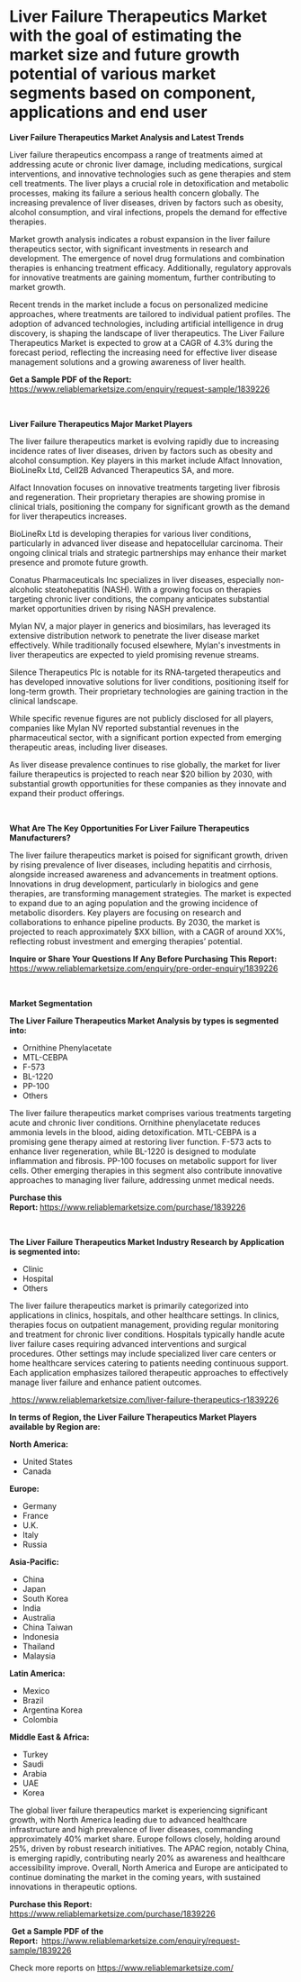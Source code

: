 <p><h1>Liver Failure Therapeutics Market with the goal of estimating the market size and future growth potential of various market segments based on component, applications and end user</h1></p><p><strong>Liver Failure Therapeutics Market Analysis and Latest Trends</strong></p>
<p><p>Liver failure therapeutics encompass a range of treatments aimed at addressing acute or chronic liver damage, including medications, surgical interventions, and innovative technologies such as gene therapies and stem cell treatments. The liver plays a crucial role in detoxification and metabolic processes, making its failure a serious health concern globally. The increasing prevalence of liver diseases, driven by factors such as obesity, alcohol consumption, and viral infections, propels the demand for effective therapies.</p><p>Market growth analysis indicates a robust expansion in the liver failure therapeutics sector, with significant investments in research and development. The emergence of novel drug formulations and combination therapies is enhancing treatment efficacy. Additionally, regulatory approvals for innovative treatments are gaining momentum, further contributing to market growth.</p><p>Recent trends in the market include a focus on personalized medicine approaches, where treatments are tailored to individual patient profiles. The adoption of advanced technologies, including artificial intelligence in drug discovery, is shaping the landscape of liver therapeutics. The Liver Failure Therapeutics Market is expected to grow at a CAGR of 4.3% during the forecast period, reflecting the increasing need for effective liver disease management solutions and a growing awareness of liver health.</p></p>
<p><strong>Get a Sample PDF of the Report:&nbsp;</strong> <a href="https://www.reliablemarketsize.com/enquiry/request-sample/1839226?utm_campaign=2397&utm_medium=2&utm_source=Github&utm_content=ia&utm_term=03032025&utm_id=liver-failure-therapeutics">https://www.reliablemarketsize.com/enquiry/request-sample/1839226</a></p>
<p>&nbsp;</p>
<p><strong>Liver Failure Therapeutics Major Market Players</strong></p>
<p><p>The liver failure therapeutics market is evolving rapidly due to increasing incidence rates of liver diseases, driven by factors such as obesity and alcohol consumption. Key players in this market include Alfact Innovation, BioLineRx Ltd, Cell2B Advanced Therapeutics SA, and more. </p><p>Alfact Innovation focuses on innovative treatments targeting liver fibrosis and regeneration. Their proprietary therapies are showing promise in clinical trials, positioning the company for significant growth as the demand for liver therapeutics increases.</p><p>BioLineRx Ltd is developing therapies for various liver conditions, particularly in advanced liver disease and hepatocellular carcinoma. Their ongoing clinical trials and strategic partnerships may enhance their market presence and promote future growth.</p><p>Conatus Pharmaceuticals Inc specializes in liver diseases, especially non-alcoholic steatohepatitis (NASH). With a growing focus on therapies targeting chronic liver conditions, the company anticipates substantial market opportunities driven by rising NASH prevalence.</p><p>Mylan NV, a major player in generics and biosimilars, has leveraged its extensive distribution network to penetrate the liver disease market effectively. While traditionally focused elsewhere, Mylan's investments in liver therapeutics are expected to yield promising revenue streams.</p><p>Silence Therapeutics Plc is notable for its RNA-targeted therapeutics and has developed innovative solutions for liver conditions, positioning itself for long-term growth. Their proprietary technologies are gaining traction in the clinical landscape.</p><p>While specific revenue figures are not publicly disclosed for all players, companies like Mylan NV reported substantial revenues in the pharmaceutical sector, with a significant portion expected from emerging therapeutic areas, including liver diseases.</p><p>As liver disease prevalence continues to rise globally, the market for liver failure therapeutics is projected to reach near $20 billion by 2030, with substantial growth opportunities for these companies as they innovate and expand their product offerings.</p></p>
<p>&nbsp;</p>
<p><strong>What Are The Key Opportunities For Liver Failure Therapeutics Manufacturers?</strong></p>
<p><p>The liver failure therapeutics market is poised for significant growth, driven by rising prevalence of liver diseases, including hepatitis and cirrhosis, alongside increased awareness and advancements in treatment options. Innovations in drug development, particularly in biologics and gene therapies, are transforming management strategies. The market is expected to expand due to an aging population and the growing incidence of metabolic disorders. Key players are focusing on research and collaborations to enhance pipeline products. By 2030, the market is projected to reach approximately $XX billion, with a CAGR of around XX%, reflecting robust investment and emerging therapies’ potential.</p></p>
<p><strong>Inquire or Share Your Questions If Any Before Purchasing This Report:</strong> <a href="https://www.reliablemarketsize.com/enquiry/pre-order-enquiry/1839226?utm_campaign=2397&utm_medium=2&utm_source=Github&utm_content=ia&utm_term=03032025&utm_id=liver-failure-therapeutics">https://www.reliablemarketsize.com/enquiry/pre-order-enquiry/1839226</a></p>
<p>&nbsp;</p>
<p><strong>Market Segmentation</strong></p>
<p><strong>The Liver Failure Therapeutics Market Analysis by types is segmented into:</strong></p>
<p><ul><li>Ornithine Phenylacetate</li><li>MTL-CEBPA</li><li>F-573</li><li>BL-1220</li><li>PP-100</li><li>Others</li></ul></p>
<p><p>The liver failure therapeutics market comprises various treatments targeting acute and chronic liver conditions. Ornithine phenylacetate reduces ammonia levels in the blood, aiding detoxification. MTL-CEBPA is a promising gene therapy aimed at restoring liver function. F-573 acts to enhance liver regeneration, while BL-1220 is designed to modulate inflammation and fibrosis. PP-100 focuses on metabolic support for liver cells. Other emerging therapies in this segment also contribute innovative approaches to managing liver failure, addressing unmet medical needs.</p></p>
<p><strong>Purchase this Report:&nbsp;</strong><a href="https://www.reliablemarketsize.com/purchase/1839226?utm_campaign=2397&utm_medium=2&utm_source=Github&utm_content=ia&utm_term=03032025&utm_id=liver-failure-therapeutics">https://www.reliablemarketsize.com/purchase/1839226</a></p>
<p>&nbsp;</p>
<p><strong>The Liver Failure Therapeutics Market Industry Research by Application is segmented into:</strong></p>
<p><ul><li>Clinic</li><li>Hospital</li><li>Others</li></ul></p>
<p><p>The liver failure therapeutics market is primarily categorized into applications in clinics, hospitals, and other healthcare settings. In clinics, therapies focus on outpatient management, providing regular monitoring and treatment for chronic liver conditions. Hospitals typically handle acute liver failure cases requiring advanced interventions and surgical procedures. Other settings may include specialized liver care centers or home healthcare services catering to patients needing continuous support. Each application emphasizes tailored therapeutic approaches to effectively manage liver failure and enhance patient outcomes.</p></p>
<p><a href="https://www.reliablemarketsize.com/liver-failure-therapeutics-r1839226?utm_campaign=2397&utm_medium=2&utm_source=Github&utm_content=ia&utm_term=03032025&utm_id=liver-failure-therapeutics">&nbsp;https://www.reliablemarketsize.com/liver-failure-therapeutics-r1839226</a></p>
<p><strong>In terms of Region, the Liver Failure Therapeutics Market Players available by Region are:</strong></p>
<p>
    <p> <strong> North America: </strong>
        <ul>
            <li>United States</li>
            <li>Canada</li>
        </ul>
        </p> 
    <p> <strong> Europe: </strong>
        <ul>
            <li>Germany</li>
            <li>France</li>
            <li>U.K.</li>
            <li>Italy</li>
            <li>Russia</li>
        </ul>
        </p> 
    <p> <strong> Asia-Pacific: </strong>
        <ul>
            <li>China</li>
            <li>Japan</li>
            <li>South Korea</li>
            <li>India</li>
            <li>Australia</li>
            <li>China Taiwan</li>
            <li>Indonesia</li>
            <li>Thailand</li>
            <li>Malaysia</li>
        </ul>
        </p> 
    <p> <strong> Latin America: </strong>
        <ul>
            <li>Mexico</li>
            <li>Brazil</li>
            <li>Argentina Korea</li>
            <li>Colombia</li>
        </ul>
        </p> 
    <p> <strong> Middle East & Africa: </strong>
        <ul>
            <li>Turkey</li>
            <li>Saudi</li>
            <li>Arabia</li>
            <li>UAE</li>
            <li>Korea</li>
        </ul>
    </p>
    </p>
<p><p>The global liver failure therapeutics market is experiencing significant growth, with North America leading due to advanced healthcare infrastructure and high prevalence of liver diseases, commanding approximately 40% market share. Europe follows closely, holding around 25%, driven by robust research initiatives. The APAC region, notably China, is emerging rapidly, contributing nearly 20% as awareness and healthcare accessibility improve. Overall, North America and Europe are anticipated to continue dominating the market in the coming years, with sustained innovations in therapeutic options.</p></p>
<p><strong>Purchase this Report: </strong><a href="https://www.reliablemarketsize.com/purchase/1839226?utm_campaign=2397&utm_medium=2&utm_source=Github&utm_content=ia&utm_term=03032025&utm_id=liver-failure-therapeutics">https://www.reliablemarketsize.com/purchase/1839226</a></p>
<p>&nbsp;<strong>Get a Sample PDF of the Report:&nbsp;&nbsp;</strong><a href="https://www.reliablemarketsize.com/enquiry/request-sample/1839226?utm_campaign=2397&utm_medium=2&utm_source=Github&utm_content=ia&utm_term=03032025&utm_id=liver-failure-therapeutics">https://www.reliablemarketsize.com/enquiry/request-sample/1839226</a></p>
<p><strong></strong></p>
<p>Check more reports on <a href="https://www.reliablemarketsize.com/?utm_campaign=2397&utm_medium=2&utm_source=Github&utm_content=ia&utm_term=03032025&utm_id=liver-failure-therapeutics">https://www.reliablemarketsize.com/</a></p>